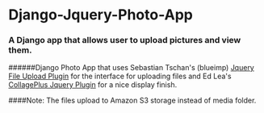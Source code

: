 Django-Jquery-Photo-App
=======================

### A Django app that allows user to upload pictures and view them. 


######Django Photo App that uses Sebastian Tschan's (blueimp) [Jquery File Upload Plugin](https://blueimp.github.io/jQuery-File-Upload/) for the interface for uploading files and Ed Lea's [CollagePlus Jquery Plugin](http://ed-lea.github.io/jquery-collagePlus/) for a nice display finish.

####Note: The files upload to Amazon S3 storage instead of media folder.
